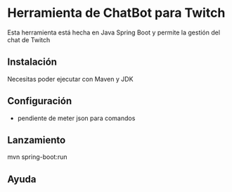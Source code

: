 # Herramienta de ChatBot para Twitch

Esta herramienta está hecha en Java Spring Boot y permite la gestión del chat de Twitch

## Instalación
Necesitas poder ejecutar con Maven y JDK
## Configuración
* pendiente de meter json para comandos
## Lanzamiento
mvn spring-boot:run
## Ayuda